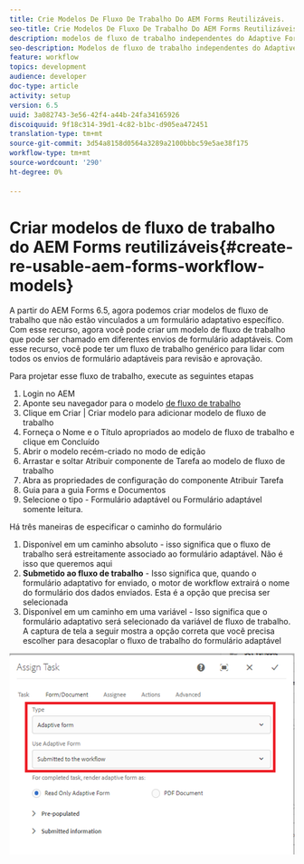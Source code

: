 ```yaml
---
title: Crie Modelos De Fluxo De Trabalho Do AEM Forms Reutilizáveis.
seo-title: Crie Modelos De Fluxo De Trabalho Do AEM Forms Reutilizáveis.
description: modelos de fluxo de trabalho independentes do Adaptive Forms.
seo-description: Modelos de fluxo de trabalho independentes do Adaptive Forms.
feature: workflow
topics: development
audience: developer
doc-type: article
activity: setup
version: 6.5
uuid: 3a082743-3e56-42f4-a44b-24fa34165926
discoiquuid: 9f18c314-39d1-4c82-b1bc-d905ea472451
translation-type: tm+mt
source-git-commit: 3d54a8158d0564a3289a2100bbbc59e5ae38f175
workflow-type: tm+mt
source-wordcount: '290'
ht-degree: 0%

---
```



# Criar modelos de fluxo de trabalho do AEM Forms reutilizáveis{#create-re-usable-aem-forms-workflow-models}

A partir do AEM Forms 6.5, agora podemos criar modelos de fluxo de trabalho que não estão vinculados a um formulário adaptativo específico. Com esse recurso, agora você pode criar um modelo de fluxo de trabalho que pode ser chamado em diferentes envios de formulário adaptáveis. Com esse recurso, você pode ter um fluxo de trabalho genérico para lidar com todos os envios de formulário adaptáveis para revisão e aprovação.

Para projetar esse fluxo de trabalho, execute as seguintes etapas

1. Login no AEM
1. Aponte seu navegador para o modelo [de fluxo de trabalho](http://localhost:4502/libs/cq/workflow/admin/console/content/models.html)
1. Clique em Criar | Criar modelo para adicionar modelo de fluxo de trabalho
1. Forneça o Nome e o Título apropriados ao modelo de fluxo de trabalho e clique em Concluído
1. Abrir o modelo recém-criado no modo de edição
1. Arrastar e soltar Atribuir componente de Tarefa ao modelo de fluxo de trabalho
1. Abra as propriedades de configuração do componente Atribuir Tarefa
1. Guia para a guia Forms e Documentos
1. Selecione o tipo - Formulário adaptável ou Formulário adaptável somente leitura.

Há três maneiras de especificar o caminho do formulário

1. Disponível em um caminho absoluto - isso significa que o fluxo de trabalho será estreitamente associado ao formulário adaptável. Não é isso que queremos aqui
1. **Submetido ao fluxo de trabalho** - Isso significa que, quando o formulário adaptativo for enviado, o motor de workflow extrairá o nome do formulário dos dados enviados. Esta é a opção que precisa ser selecionada
1. Disponível em um caminho em uma variável - Isso significa que o formulário adaptativo será selecionado da variável de fluxo de trabalho. A captura de tela a seguir mostra a opção correta que você precisa escolher para desacoplar o fluxo de trabalho do formulário adaptável

![modelo de fluxo de trabalho](assets/workflomodel.PNG)